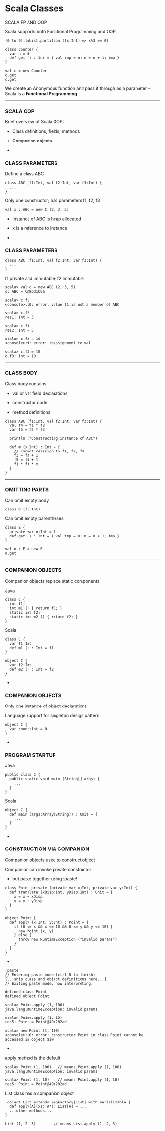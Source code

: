 # Scala Classes

SCALA FP AND OOP

Scala supports both Functional Programming and OOP

```
(0 to 9).toList.partition ((x:Int) => x%3 == 0)
```

```
class Counter {
  var n = 0
  def get () : Int = { val tmp = n; n = n + 1; tmp }
}

val c = new Counter
c.get
c.get
```

We create an Anonymous function and pass it through as a parameter - Scala is a **Functional Programming**

***

### SCALA OOP

Brief overview of Scala OOP:

- Class definitions, fields, methods

- Companion objects

-

### CLASS PARAMETERS

Define a class ABC

```
class ABC (f1:Int, val f2:Int, var f3:Int) {
  ...
}
```

Only one constructor; has parameters f1, f2, f3

```
val x : ABC = new C (2, 3, 5)
```

- Instance of ABC is heap allocated

- x is a reference to instance

-

### CLASS PARAMETERS

```
class ABC (f1:Int, val f2:Int, var f3:Int) {
  ...
}
```

f1 private and immutable; f2 immutable

```
scala> val c = new ABC (2, 3, 5)
c: ABC = C@8bd1b6a

scala> c.f1
<console>:10: error: value f1 is not a member of ABC

scala> c.f2
res1: Int = 3

scala> c.f3
res2: Int = 5

scala> c.f2 = 10
<console>:9: error: reassignment to val

scala> c.f3 = 10
c.f3: Int = 10
```

***

### CLASS BODY

Class body contains

- val or var field declarations

- constructor code

- method definitions

```
class ABC (f1:Int, val f2:Int, var f3:Int) {
  val f4 = f1 * f2
  var f5 = f2 * f3

  println ("Constructing instance of ABC")
 
  def m (x:Int) : Int = {
    // cannot reassign to f1, f2, f4
    f3 = f3 + 1
    f5 = f5 + 1
    f1 * f3 * x
  }
}
```

***

### OMITTING PARTS

Can omit empty body

```
class D (f1:Int)
```

Can omit empty parentheses

```
class E { 
  private var n:Int = 0
  def get () : Int = { val tmp = n; n = n + 1; tmp }
}

val o : E = new E
o.get
```

***

### COMPANION OBJECTS

Companion objects replace static components

Java

```
class C {
  int f1;
  int m1 () { return f1; }
  static int f2;
  static int m2 () { return f2; }
}
```

Scala

```
class C {
  var f1:Int
  def m1 () : Int = f1
}

object C {
  var f2:Int
  def m2 () : Int = f2
}
```

-

### COMPANION OBJECTS

Only one instance of object declarations

Language support for singleton design pattern

```
object C {
  var count:Int = 0
}
```

-

### PROGRAM STARTUP

Java

```
public class C {
  public static void main (String[] args) {
    ...
  }
}
```

Scala

```
object C {
  def main (args:Array[String]) : Unit = {
    ...
  }
}
```

-

### CONSTRUCTION VIA COMPANION

Companion objects used to construct object

Companion can invoke private constructor

- but paste together using :paste!

```
class Point private (private var x:Int, private var y:Int) {
  def translate (xDisp:Int, yDisp:Int) : Unit = {
    x = x + xDisp
    y = y + yDisp
  }
}

object Point {
  def apply (x:Int, y:Int) : Point = {
    if (0 <= x && x <= 10 && 0 <= y && y <= 10) {
      new Point (x, y)
    } else {
      throw new RuntimeException ("invalid params")
    }
  }
}
```

-

```
:paste
// Entering paste mode (ctrl-D to finish)
[...snip class and object definitions here...]
// Exiting paste mode, now interpreting.

defined class Point
defined object Point

scala> Point.apply (1, 100)
java.lang.RuntimeException: invalid params

scala> Point.apply (1, 10)
res5: Point = Point@49e202ad

scala> new Point (1, 100)
<console>:10: error: constructor Point in class Point cannot be accessed in object $iw
```

-

apply method is the default

```
scala> Point (1, 100)   // means Point.apply (1, 100)
java.lang.RuntimeException: invalid params

scala> Point (1, 10)    // means Point.apply (1, 10)
res5: Point = Point@49e202ad
```

List class has a companion object

```
 object List extends SeqFactory[List] with Serializable {
  def apply[A](xs: A*): List[A] = ...
  ...other methods...
}

List (1, 2, 3)        // means List.apply (1, 2, 3)
```
